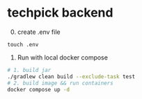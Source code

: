 # techpick backend

0. create .env file

```
touch .env
```

1. Run with local docker compose

```bash
# 1. build jar
./gradlew clean build --exclude-task test
# 2. build image && run containers
docker compose up -d
```